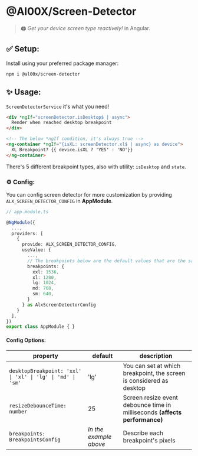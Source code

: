 

# @Al00X/Screen-Detector
> 🖨️ _Get your device screen type reactively!_ in Angular.


## ✅ Setup:
Install using your preferred package manager:

    npm i @al00x/screen-detector

## ✨ Usage:
`ScreenDetectorService` it's what you need!

```html
<div *ngIf="screenDetector.isDesktop$ | async">
  Render when reached desktop breakpoint
</div>

<!-- The below *ngIf condition, it's always true -->
<ng-container *ngIf="{isXL: screenDetector.xl$ | async} as device">
  XL Breakpoint? {{ device.isXL ? 'YES' : 'NO'}}
</ng-container>
```
There's 5 different breakpoint types, also with utility: `isDesktop` and `state`.

### ⚙️ Config:
You can config screen detector for more customization by providing `ALX_SCREEN_DETECTOR_CONFIG` in **AppModule**.

```ts
// app.module.ts

@NgModule({
  ...,
  providers: [
    {
      provide: ALX_SCREEN_DETECTOR_CONFIG,
      useValue: {
        ...,
        // The breakpoints below are the default values that are the same as default TailwindCSS breakpoints.
        breakpoints: {
          xxl: 1536,
          xl: 1280,
          lg: 1024,
          md: 768,
          sm: 640,
        }
      } as AlxScreenDetectorConfig
    }
  ],
})
export class AppModule { }
```

#### Config Options:

| property | default | description |
|--|--|--|
| `desktopBreakpoint: 'xxl' \| 'xl' \| 'lg' \| 'md' \| 'sm'`  | 'lg' | You can set at which breakpoint, the screen is considered as desktop |
| `resizeDebounceTime: number`  | 25 | Screen resize event debounce time in milliseconds **(affects performance)** |
| `breakpoints: BreakpointsConfig`  | *In the example above* | Describe each breakpoint's pixels |


